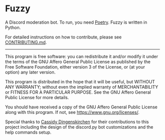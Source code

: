 # Fuzzy

A Discord moderation bot.
To run, you need [Poetry](https://python-poetry.org/). Fuzzy is written in Python.

For detailed instructions on how to contribute, please see [CONTRIBUTING.md](CONTRIBUTING.md).

---

This program is free software: you can redistribute it and/or modify
it under the terms of the GNU Affero General Public License as
published by the Free Software Foundation, either version 3 of the
License, or (at your option) any later version.

This program is distributed in the hope that it will be useful,
but WITHOUT ANY WARRANTY; without even the implied warranty of
MERCHANTABILITY or FITNESS FOR A PARTICULAR PURPOSE.  See the
GNU Affero General Public License for more details.

You should have received a copy of the GNU Affero General Public License
along with this program.  If not, see <https://www.gnu.org/licenses/>.

Special thanks to [Cassidy Dingenskirchen](https://github.com/deingithub) for their contributions to this project 
including the design of the discord.py bot customizations and the help commands setup.